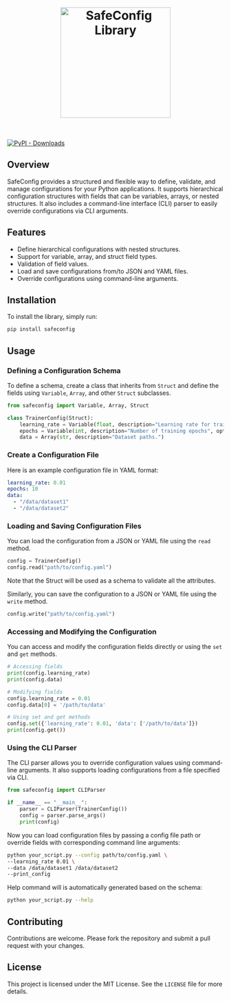 <h1 align="center">
<img src="https://raw.githubusercontent.com/vahidk/safeconfig/main/media/safeconfig.png" alt="SafeConfig Library" width="256">
</h1><br>


[![PyPI - Downloads](https://img.shields.io/pypi/dm/safeconfig)](https://pypi.org/project/safeconfig/)


## Overview

SafeConfig provides a structured and flexible way to define, validate, and manage configurations for your Python applications. It supports hierarchical configuration structures with fields that can be variables, arrays, or nested structures. It also includes a command-line interface (CLI) parser to easily override configurations via CLI arguments.

## Features

- Define hierarchical configurations with nested structures.
- Support for variable, array, and struct field types.
- Validation of field values.
- Load and save configurations from/to JSON and YAML files.
- Override configurations using command-line arguments.

## Installation

To install the library, simply run:

```bash
pip install safeconfig
```

## Usage

### Defining a Configuration Schema

To define a schema, create a class that inherits from `Struct` and define the fields using `Variable`, `Array`, and other `Struct` subclasses.

```python
from safeconfig import Variable, Array, Struct

class TrainerConfig(Struct):
    learning_rate = Variable(float, description="Learning rate for training", default=0.001)
    epochs = Variable(int, description="Number of training epochs", optional=True)
    data = Array(str, description="Dataset paths.")
```

### Create a Configuration File

Here is an example configuration file in YAML format:

```yaml
learning_rate: 0.01
epochs: 10
data:
  - "/data/dataset1"
  - "/data/dataset2"
```

### Loading and Saving Configuration Files

You can load the configuration from a JSON or YAML file using the `read` method.

```python
config = TrainerConfig()
config.read("path/to/config.yaml")
```

Note that the Struct will be used as a schema to validate all the attributes.

Similarly, you can save the configuration to a JSON or YAML file using the `write` method.

```python
config.write("path/to/config.yaml")
```

### Accessing and Modifying the Configuration

You can access and modify the configuration fields directly or using the `set` and `get` methods.

```python
# Accessing fields
print(config.learning_rate)
print(config.data)

# Modifying fields
config.learning_rate = 0.01
config.data[0] = '/path/to/data'

# Using set and get methods
config.set({'learning_rate': 0.01, 'data': ['/path/to/data']})
print(config.get())
```

### Using the CLI Parser

The CLI parser allows you to override configuration values using command-line arguments. It also supports loading configurations from a file specified via CLI.

```python
from safeconfig import CLIParser

if __name__ == "__main__":
    parser = CLIParser(TrainerConfig())
    config = parser.parse_args()
    print(config)
```

Now you can load configuration files by passing a config file path or override fields with corresponding command line arguments:

```bash
python your_script.py --config path/to/config.yaml \
--learning_rate 0.01 \
--data /data/dataset1 /data/dataset2
--print_config
```

Help command will is automatically generated based on the schema:

```bash
python your_script.py --help
```

## Contributing

Contributions are welcome. Please fork the repository and submit a pull request with your changes.

## License

This project is licensed under the MIT License. See the `LICENSE` file for more details.
